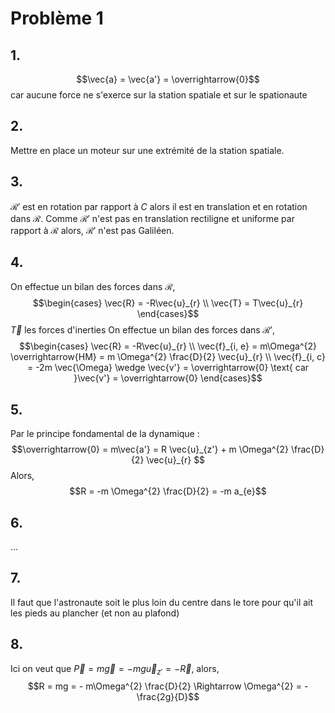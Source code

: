 # Problème 1
## 1.
$$\vec{a} = \vec{a'} = \overrightarrow{0}$$
car aucune force ne s'exerce sur la station spatiale et sur le spationaute

## 2.
Mettre en place un moteur sur une extrémité de la station spatiale. 

## 3.
$\mathcal{R}'$ est en rotation par rapport à $C$ alors il est en translation et en rotation dans $\mathcal{R}$. 
Comme $\mathcal{R}'$ n'est pas en translation rectiligne et uniforme par rapport à $\mathcal{R}$ alors, $\mathcal{R}'$ n'est pas Galiléen.

## 4.
On effectue un bilan des forces dans $\mathcal{R}$, 
$$\begin{cases}
\vec{R} = -R\vec{u}_{r} \\
\vec{T} = T\vec{u}_{r}
\end{cases}$$
$\vec{T}$ les forces d'inerties
On effectue un bilan des forces dans $\mathcal{R}'$, 
$$\begin{cases}
\vec{R} = -R\vec{u}_{r} \\
\vec{f}_{i, e} = m\Omega^{2} \overrightarrow{HM} = m \Omega^{2} \frac{D}{2} \vec{u}_{r} \\
\vec{f}_{i, c} = -2m \vec{\Omega} \wedge \vec{v'} = \overrightarrow{0} \text{ car }\vec{v'} = \overrightarrow{0}
\end{cases}$$

## 5.
Par le principe fondamental de la dynamique : 
$$\overrightarrow{0} = m\vec{a'} = R \vec{u}_{z'} + m \Omega^{2} \frac{D}{2} \vec{u}_{r} $$
Alors, 
$$R = -m \Omega^{2} \frac{D}{2} = -m a_{e}$$

## 6.
...

## 7.
Il faut que l'astronaute soit le plus loin du centre dans le tore pour qu'il ait les pieds au plancher (et non au plafond)

## 8.
Ici on veut que $\vec{P} = m\vec{g} = -mg \vec{u}_{z'} = -\vec{R}$, alors, 
$$R = mg = - m\Omega^{2} \frac{D}{2} \Rightarrow \Omega^{2} = -\frac{2g}{D}$$
